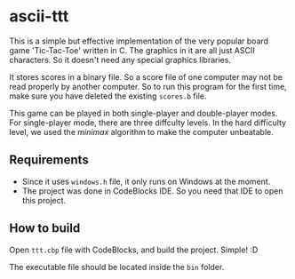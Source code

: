 ascii-ttt
=========

This is a simple but effective implementation of the very popular board game 'Tic-Tac-Toe'
written in C. The graphics in it are all just ASCII characters. So it doesn't need any
special graphics libraries.

It stores scores in a binary file. So a score file of one computer may not be read properly
by another computer. So to run this program for the first time, make sure you have deleted
the existing `scores.b` file.

This game can be played in both single-player and double-player modes. For single-player
mode, there are three diffculty levels. In the hard difficulty level, we used the
*minimax* algorithm to make the computer unbeatable.


Requirements
------------

* Since it uses `windows.h` file, it only runs on Windows at the moment.
* The project was done in CodeBlocks IDE. So you need that IDE to open this project.


How to build
------------

Open `ttt.cbp` file with CodeBlocks, and build the project. Simple! :D

The executable file should be located inside the `bin` folder.
